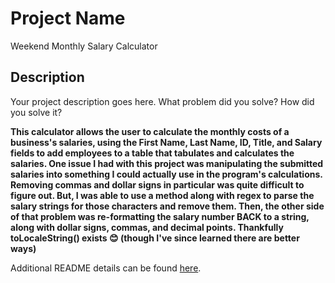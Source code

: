# Project Name
Weekend Monthly Salary Calculator

## Description

Your project description goes here. What problem did you solve? How did you solve it?

**This calculator allows the user to calculate the monthly costs of a business's salaries, using the First Name, Last Name, ID, Title, and Salary fields to add employees to a table that tabulates and calculates the salaries. One issue I had with this project was manipulating the submitted salaries into something I could actually use in the program's calculations. Removing commas and dollar signs in particular was quite difficult to figure out. But, I was able to use a method along with regex to parse the salary strings for those characters and remove them. Then, the other side of that problem was re-formatting the salary number BACK to a string, along with dollar signs, commas, and decimal points. Thankfully toLocaleString() exists 😊 (though I've since learned there are better ways)**


Additional README details can be found [here](https://github.com/PrimeAcademy/readme-template/blob/master/README.md).
